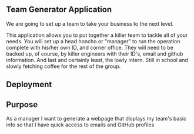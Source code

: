 ## Team Generator Application ##

We are going to set up a team to take your business to the next level. 

This application allows you to put together a killer team to tackle all of your needs. You will set up a head honcho or "manager" to run the operation complete with his/her own ID, and corner office. They will need to be backed up, of course, by killer engineers with their ID's, email and github information. And last and certainly least, the lowly intern. Still in school and slowly fetching coffee for the rest of the group. 

## Deployment ##



## Purpose ##

As a manager
I want to generate a webpage that displays my team's basic info
so that I have quick access to emails and GitHub profiles



